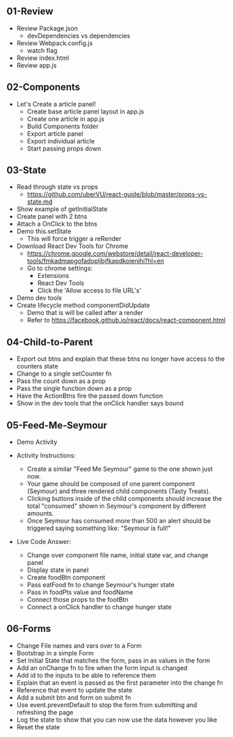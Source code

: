 ## 01-Review

* Review Package.json
  * devDependencies vs dependencies
* Review Webpack.config.js
  * watch flag
* Review index.html
* Review app.js

## 02-Components

* Let's Create a article panel!
  * Create base article panel layout in app.js
  * Create one article in app.js
  * Build Components folder
  * Export article panel
  * Export individual article
  * Start passing props down

## 03-State

  * Read through state vs props
    * https://github.com/uberVU/react-guide/blob/master/props-vs-state.md
  * Show example of getInitialState
  * Create panel with 2 btns
  * Attach a OnClick to the btns
  * Demo this.setState
    * This will force trigger a reRender
  * Download React Dev Tools for Chrome
    * https://chrome.google.com/webstore/detail/react-developer-tools/fmkadmapgofadopljbjfkapdkoienihi?hl=en
    * Go to chrome settings:
      * Extensions
      * React Dev Tools
      * Click the 'Allow access to file URL's'
  * Demo dev tools
  * Create lifecycle method componentDidUpdate
    * Demo that is will be called after a render
    * Refer to https://facebook.github.io/react/docs/react-component.html

## 04-Child-to-Parent

  * Export out btns and explain that these btns no longer have access to the counters state
  * Change to a single setCounter fn
  * Pass the count down as a prop
  * Pass the single function down as a prop
  * Have the ActionBtns fire the passed down function
  * Show in the dev tools that the onClick handler says bound

## 05-Feed-Me-Seymour

  * Demo Activity
  * Activity Instructions:
    * Create a similar "Feed Me Seymour" game to the one shown just now.
    * Your game should be composed of one parent component (Seymour) and three rendered child components (Tasty Treats).
    * Clicking buttons inside of the child components should increase the total "consumed" shown in Seymour's component by different amounts.
    * Once Seymour has consumed more than 500 an alert should be triggered saying something like: "Seymour is full!"

  * Live Code Answer:
    * Change over component file name, initial state var, and change panel
    * Display state in panel
    * Create foodBtn component
    * Pass eatFood fn to change Seymour's hunger state
    * Pass in foodPts value and foodName
    * Connect those props to the footBtn
    * Connect a onClick handler to change hunger state

## 06-Forms

  * Change File names and vars over to a Form
  * Bootstrap in a simple Form
  * Set Initial State that matches the form, pass in as values in the form
  * Add an onChange fn to fire when the form input is changed
  * Add id to the inputs to be able to reference them
  * Explain that an event is passed as the first parameter into the change fn
  * Reference that event to update the state
  * Add a submit btn and form on submit fn
  * Use event.preventDefault to stop the form from submitting and refreshing the page
  * Log the state to show that you can now use the data however you like
  * Reset the state
